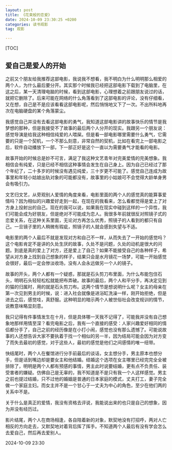 ```yaml
---
layout: post
title: 《花束般的恋爱》
date: 2024-10-09 23:30:25 +0200
categories: 读书观影
tag: 观影

---
```


[TOC]

## 爱自己是爱人的开始



之前又个朋友给我推荐这部电影，我说我不想看，我不明白为什么明明那么相爱的两个人，为什么最后要分开。其实那个时候我已经把这部电影下载到了电脑里，在这之后，某一天清理电脑的时候，看到这部电影，心理想着之前跟朋友说过的话，就把它删除了。后来可能在网络的什么角落看到了这部电影的评论，没有仔细看，又在想，自己是不是应该看看这部电影呢，然后悄悄地又下了一次。不出所料地再次在电脑硬盘的某个角落蒙尘。

我感觉自己并没有去看这部电影的勇气，我知道这部电影讲的故事快乐的情节是我梦想的那种，但是我接受不了故事的最后两个人分开的现实。我跟另一个朋友说：感觉导演是给我这种相信纯爱的人喂屎。但是看一部电影哪里需要什么勇气，它需要的只是一个契机，一个不那么刻意，非常自然的契机，比如在看完上一部电影之后，软件自动播放下一部，下一部正好是这个一直以为需要勇气才能看的电影。

故事开始的时候总是妙不可言，满足了我这种文艺青年对完美爱情的完美想象。我相信会有纯爱，只是已经不相信这种事情会发生在自己身上。因为自己已经过了那个年纪了，二十多岁的时候没有遇见纯爱，三十岁更不可能了。感觉自己连成为故事里和年轻小姑娘出轨对象的可能都没有，故事里的小姑娘可不会觉得大龄单身男会有吸引力。

文艺归文艺，从旁观别人爱情的角度来看，电影里面的两个人的感觉真的能算事爱情吗？因为相似的兴趣爱好走到一起，在现在的我看来，怎么看都觉得是爱上了对方身上投射出的自己。现在的我可以说，如果我在现实中碰到这样的一个异性，我们可能会成为好朋友，但是绝对不可能成为恋人。我很多年前就很反对照镜子式的恋爱关系，在这种关系里面，无论对方再怎么优秀，照镜子的人看到的都只有自己。一旦镜子里的人稍微有瑕疵，照镜子的人就会感到失望与不适。

电影里的两个人最后不就是发现对方和自己不一样，从而失去了一开始的感觉吗？这个电影肯定不是讲的久处生厌的故事，久处不是问题，久处的动机是很大的问题。到底是真的爱上了对方，还是爱上了自己？如果不能接受自己的各种样子，希望从对方身上找到自己想象的样子，结果只会是水月镜花一场梦，可能一开始感觉会很好，最后一定会惨淡收场，没有人会永远做另一个人的镜子。

故事的开头，两个人都有一个疑惑，那就是石头剪刀布里面，为什么布能包住石头，明明石头轻轻松松就能把布弄破。故事的最后，两个人和平分手，再决定见到的猫的归属时，用的就是石头剪刀布。这两个情节是想说明什么呢？女主的母亲在第一次见到男主的时候，说：进入社会就像是进浴缸洗澡一样，刚开始拒绝，但是进去之后，感觉哇，真舒服。这种明显的暗示两个人被世俗社会改变规训的情节，说教意味略显刻意。

我只记得有件事情发生在十月，但是具体哪一天我不记得了，可能我并没有自己想象地那样用情至深？看完电影之后，我有一个直接的感受：人家兴趣爱好相同的情侣都分手了，自己之前的经历像是在小打小闹，感觉也没有那么遗憾了。可能说故事的人还想告诉大家不要执着于找一个相似的另一半，因为结局可能会因为对方变了而失去最初的感觉，对于这些人，最初的感觉是他们之间感情的唯一纽带。

快结尾时，两个人在餐馆进行分手前最后的谈话，女主想分手，男主原本也想分手，但是话到嘴边却是要女主和他结婚。结婚这个选项在女主哪里已经完完全全被排除了，明明是两个人都有预感的事情，男主此时说要结婚，更有点不负责任、装受害者的嫌疑。仿佛自己是无辜的，我不知道是不是只有我一个人这样感觉。男主之前也提过结婚，只不过他的婚姻是普通的日本家庭的模式，丈夫打工，妻子完全做一个家庭主妇。而女主并不是一个甘心于一丈夫为中心的角色，至少在他们两的关系中不是。

关于什么是真正的爱情，我没有资格去评说，我能说出来的也只是自己的想象，因为并没有经历过。

影片结尾，两个人在商场相逢，各自陪着新的对象，默契地没有打招呼，两对人亡相反的方向走去，又默契地对着背后挥了挥手。不知道两个人最后有没有学会怎么去爱自己，然后再去爱别人。

2024-10-09 23:30